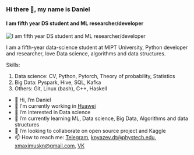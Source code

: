 ### Hi there 👋, my name is Daniel
#### I am fifth year DS student and ML researcher/developer
![I am fifth year DS student and ML researcher/developer](https://i.ytimg.com/vi/7gkN4RPdReE/maxresdefault.jpg)

I am a fifth-year data-science student at MIPT University, Python developer and researcher, love Data science, algorithms and data structures.


Skills:
1) Data science: 
CV, Python, Pytorch, Theory of probability, Statistics
2) Big Data: 
Pyspark, Hive, SQL, Kafka
3) Others:
Git, Linux (bash), C++, Haskell

- 👋 Hi, I’m Daniel
- 🔭 I'm currently working in [Huawei](https://huawei.ru/)
- 👀 I’m interested in Data science
- 🌱 I’m currently learning ML, Data science, Big Data, Algorithms and data structures
- 💞️ I’m looking to collaborate on open source project and Kaggle
- 📫 How to reach me: [Telegram](https://t.me/Oorgien), knyazev.dt@phystech.edu, xmaximuskn@gmail.com, [VK](https://vk.com/prr_a) 

<!---
Oorgien/Oorgien is a ✨ special ✨ repository because its `README.md` (this file) appears on your GitHub profile.
You can click the Preview link to take a look at your changes.
--->
